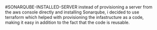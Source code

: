 #SONARQUBE-INSTALLED-SERVER
instead of provisioning a server from the aws console directly and installing Sonarqube, i decided to use terraform which helped with provisioning the infastructure as a code, making it easy in addition to the fact that the code is reusable.
